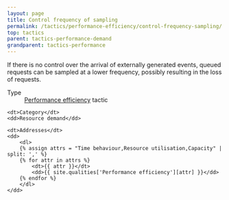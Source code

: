 ```yaml
---
layout: page
title: Control frequency of sampling
permalink: /tactics/performance-efficiency/control-frequency-sampling/
top: tactics
parent: tactics-performance-demand
grandparent: tactics-performance
---
```


If there is no control over the arrival of externally generated events, queued requests can be sampled at a lower frequency, possibly resulting in the loss of
requests.

<dl>
    <dt>Type</dt>
    <dd><a href="{{ '/quality/performance-efficiency/' | relative_url }}">Performance efficiency</a> tactic</dd>
    
    <dt>Category</dt>
    <dd>Resource demand</dd>
    
    <dt>Addresses</dt>
    <dd>
        <dl>
        {% assign attrs = "Time behaviour,Resource utilisation,Capacity" | split: ',' %}
        {% for attr in attrs %}
            <dt>{{ attr }}</dt>
            <dd>{{ site.qualities['Performance efficiency'][attr] }}</dd>
        {% endfor %}
        </dl>
    </dd>
</dl>
